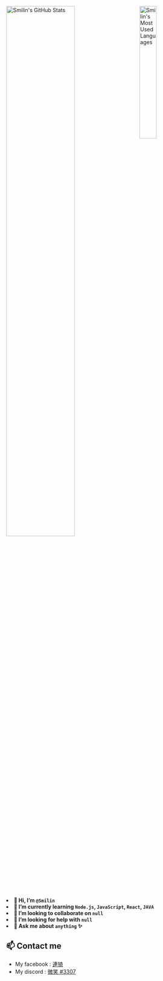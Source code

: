 <div>
  <p>
  <span align="left">
  <img width="60%" src="https://github-readme-stats.vercel.app/api?username=Mr-Smilin&show_icons=true&theme=radical" title="Smilin's GitHub Stats">
  </span>
  <img align="right" width="30%" src="https://github-readme-stats.vercel.app/api/top-langs/?username=Mr-Smilin&langs_count=8" title="Smilin's Most Used Languages">
  </p>
  <div>
    <h4>
      <li>🍞 Hi, I’m <code>@Smilin</code></li>
      <li>🌱 I’m currently learning <code>Node.js</code>, <code>JavaScript</code>, <code>React</code>, <code>JAVA</code>
      <li>👯 I’m looking to collaborate on <code>null</code></li>
      <li>🤔 I’m looking for help with <code>null</code></li>
      <li>💬 Ask me about <code>anything</code> ✨</li>
    </h4>
  </div>
</div>

## 📫 Contact me

- My facebook : [連猗](https://www.facebook.com/profile.php?id=100003120783130 "Facebook")
- My discord : [微笑 #3307](https://discord.com/users/165753385385984000 "Discord")

<!---
Smilin/Smilin is a ✨ special ✨ repository because its `README.md` (this file) appears on your GitHub profile.
You can click the Preview link to take a look at your changes.
--->

